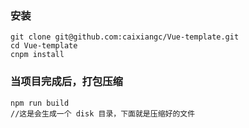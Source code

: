 ### 安装

```shell
git clone git@github.com:caixiangc/Vue-template.git
cd Vue-template
cnpm install
```
### 当项目完成后，打包压缩

```shell
npm run build
//这是会生成一个 disk 目录，下面就是压缩好的文件
```

